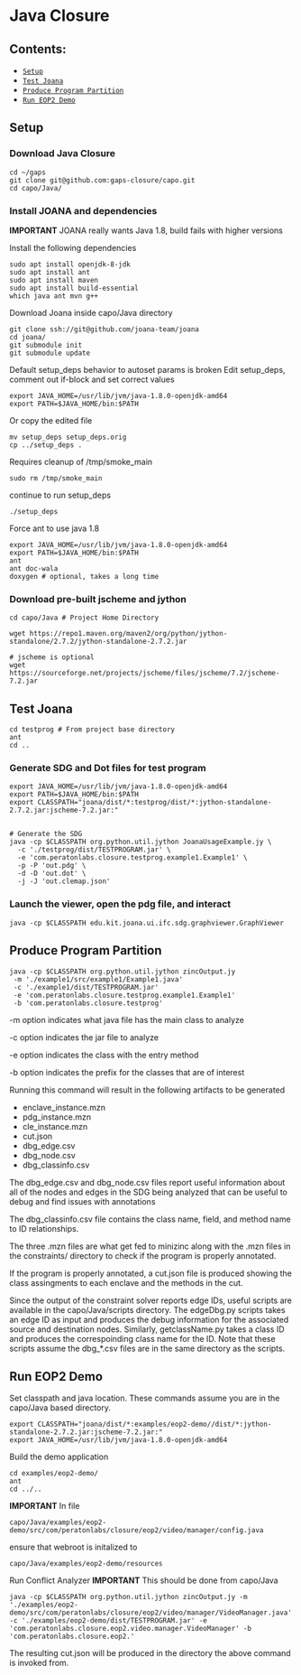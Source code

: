 # Java Closure
## Contents:

* [`Setup`](#Setup)
* [`Test Joana`](#Test-Joana)
* [`Produce Program Partition`](#Produce-Program-Partition)
* [`Run EOP2 Demo`](#Run-EOP2-Demo)


## Setup


### Download Java Closure
```
cd ~/gaps
git clone git@github.com:gaps-closure/capo.git
cd capo/Java/
```

### Install JOANA and dependencies


**IMPORTANT** JOANA really wants Java 1.8, build fails with higher versions

Install the following dependencies

```
sudo apt install openjdk-8-jdk
sudo apt install ant
sudo apt install maven
sudo apt install build-essential
which java ant mvn g++
```

Download Joana inside capo/Java directory

```
git clone ssh://git@github.com/joana-team/joana
cd joana/
git submodule init
git submodule update
```

Default setup_deps behavior to autoset params is broken
Edit setup_deps, comment out if-block and set correct values

```
export JAVA_HOME=/usr/lib/jvm/java-1.8.0-openjdk-amd64
export PATH=$JAVA_HOME/bin:$PATH
```

Or copy the edited file

```
mv setup_deps setup_deps.orig
cp ../setup_deps .
```

Requires cleanup of /tmp/smoke_main

```
sudo rm /tmp/smoke_main
```
continue to run setup_deps

```
./setup_deps 
```

Force ant to use java 1.8

```
export JAVA_HOME=/usr/lib/jvm/java-1.8.0-openjdk-amd64
export PATH=$JAVA_HOME/bin:$PATH
ant
ant doc-wala
doxygen # optional, takes a long time
```


### Download pre-built jscheme and jython

```
cd capo/Java # Project Home Directory

wget https://repo1.maven.org/maven2/org/python/jython-standalone/2.7.2/jython-standalone-2.7.2.jar

# jscheme is optional
wget https://sourceforge.net/projects/jscheme/files/jscheme/7.2/jscheme-7.2.jar
```



## Test Joana

```
cd testprog # From project base directory
ant
cd ..
```

### Generate SDG and Dot files for test program

```
export JAVA_HOME=/usr/lib/jvm/java-1.8.0-openjdk-amd64
export PATH=$JAVA_HOME/bin:$PATH
export CLASSPATH="joana/dist/*:testprog/dist/*:jython-standalone-2.7.2.jar:jscheme-7.2.jar:"


# Generate the SDG
java -cp $CLASSPATH org.python.util.jython JoanaUsageExample.jy \
  -c './testprog/dist/TESTPROGRAM.jar' \
  -e 'com.peratonlabs.closure.testprog.example1.Example1' \
  -p -P 'out.pdg' \
  -d -D 'out.dot' \
  -j -J 'out.clemap.json' 

```

### Launch the viewer, open the pdg file, and interact
```
java -cp $CLASSPATH edu.kit.joana.ui.ifc.sdg.graphviewer.GraphViewer 
```

## Produce Program Partition

```
java -cp $CLASSPATH org.python.util.jython zincOutput.jy
 -m './example1/src/example1/Example1.java'
 -c './example1/dist/TESTPROGRAM.jar'   
 -e 'com.peratonlabs.closure.testprog.example1.Example1' 
 -b 'com.peratonlabs.closure.testprog' 
```

  -m option indicates what java file has the main class to analyze

  -c option indicates the jar file to analyze

  -e option indicates the class with the entry method

  -b option indicates the prefix for the classes that are of interest


  Running this command will result in the following artifacts to be generated
  
  * enclave_instance.mzn
  * pdg_instance.mzn
  * cle_instance.mzn
  * cut.json
  * dbg_edge.csv
  * dbg_node.csv
  * dbg_classinfo.csv

  The dbg_edge.csv and dbg_node.csv files report useful information about all of the nodes and edges in the SDG being analyzed that can be useful to debug and find issues with annotations

  The dbg_classinfo.csv file contains the class name, field, and method name to ID relationships.

  The three .mzn files are what get fed to minizinc along with the .mzn files in the constraints/ directory to check if the program is properly annotated.

  If the program is properly annotated, a cut.json file is produced showing the class assingments to each enclave and the methods in the cut.

  Since the output of the constraint solver reports edge IDs, useful scripts are available in the capo/Java/scripts directory. The edgeDbg.py scripts takes an edge ID as input and produces the debug information for the associated source and destination nodes. Similarly, getclassName.py takes a class ID and produces the correspoinding class name for the ID. Note that these scripts assume the dbg_*.csv files are in the same directory as the scripts.

## Run EOP2 Demo

Set classpath and java location.
These commands assume you are in the capo/Java based directory. 

  ```
  export CLASSPATH="joana/dist/*:examples/eop2-demo//dist/*:jython-standalone-2.7.2.jar:jscheme-7.2.jar:"
  export JAVA_HOME=/usr/lib/jvm/java-1.8.0-openjdk-amd64
  ```

Build the demo application
```
cd examples/eop2-demo/
ant
cd ../..
```

**IMPORTANT** In file 
```
capo/Java/examples/eop2-demo/src/com/peratonlabs/closure/eop2/video/manager/config.java 
```
ensure that webroot is initalized to 

```
capo/Java/examples/eop2-demo/resources
```

Run Conflict Analyzer 
**IMPORTANT** This should be done from capo/Java
```
java -cp $CLASSPATH org.python.util.jython zincOutput.jy -m './examples/eop2-demo/src/com/peratonlabs/closure/eop2/video/manager/VideoManager.java'   -c './examples/eop2-demo/dist/TESTPROGRAM.jar' -e 'com.peratonlabs.closure.eop2.video.manager.VideoManager' -b 'com.peratonlabs.closure.eop2.'
```

The resulting cut.json will be produced in the directory the above command is invoked from.


 
